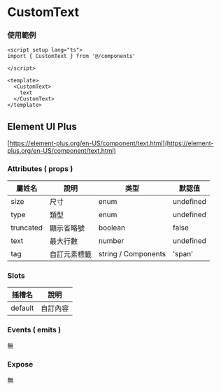 # CustomText

### 使用範例

```vue
<script setup lang="ts">
import { CustomText } from '@/components'

</script>

<template>
  <CustomText>
    text
  </CustomText>
</template>
```

## Element UI Plus

[https://element-plus.org/en-US/component/text.html](https://element-plus.org/en-US/component/text.html)

### Attributes ( props )

| 屬姓名          | 說明                    | 类型    | 默認值    |
| --------------- | ---------------------- | ------- | --------- |
| size            | 尺寸                   | enum    | undefined |
| type            | 類型                   | enum    | undefined |
| truncated       | 顯示省略號              | boolean | false     |
| text            | 最大行數                | number  | undefined     |
| tag             | 自訂元素標籤            | string / Components  | 'span'  |

### Slots

| 插槽名  | 說明           |
| ------- | ------------- |
| default | 自訂內容       |


### Events ( emits )

無

### Expose

無
